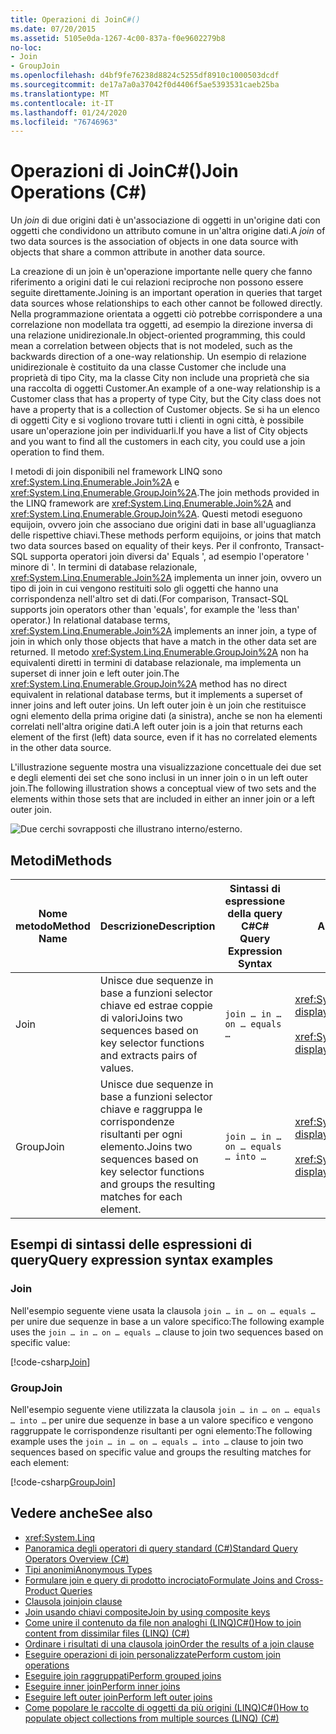 ```yaml
---
title: Operazioni di JoinC#()
ms.date: 07/20/2015
ms.assetid: 5105e0da-1267-4c00-837a-f0e9602279b8
no-loc:
- Join
- GroupJoin
ms.openlocfilehash: d4bf9fe76238d8824c5255df8910c1000503dcdf
ms.sourcegitcommit: de17a7a0a37042f0d4406f5ae5393531caeb25ba
ms.translationtype: MT
ms.contentlocale: it-IT
ms.lasthandoff: 01/24/2020
ms.locfileid: "76746963"
---
```

# <a name="opno-locjoin-operations-c"></a><span data-ttu-id="8869f-102">Operazioni di JoinC#()</span><span class="sxs-lookup"><span data-stu-id="8869f-102">Join Operations (C#)</span></span>
<span data-ttu-id="8869f-103">Un *join* di due origini dati è un'associazione di oggetti in un'origine dati con oggetti che condividono un attributo comune in un'altra origine dati.</span><span class="sxs-lookup"><span data-stu-id="8869f-103">A *join* of two data sources is the association of objects in one data source with objects that share a common attribute in another data source.</span></span>  
  
 <span data-ttu-id="8869f-104">La creazione di un join è un'operazione importante nelle query che fanno riferimento a origini dati le cui relazioni reciproche non possono essere seguite direttamente.</span><span class="sxs-lookup"><span data-stu-id="8869f-104">Joining is an important operation in queries that target data sources whose relationships to each other cannot be followed directly.</span></span> <span data-ttu-id="8869f-105">Nella programmazione orientata a oggetti ciò potrebbe corrispondere a una correlazione non modellata tra oggetti, ad esempio la direzione inversa di una relazione unidirezionale.</span><span class="sxs-lookup"><span data-stu-id="8869f-105">In object-oriented programming, this could mean a correlation between objects that is not modeled, such as the backwards direction of a one-way relationship.</span></span> <span data-ttu-id="8869f-106">Un esempio di relazione unidirezionale è costituito da una classe Customer che include una proprietà di tipo City, ma la classe City non include una proprietà che sia una raccolta di oggetti Customer.</span><span class="sxs-lookup"><span data-stu-id="8869f-106">An example of a one-way relationship is a Customer class that has a property of type City, but the City class does not have a property that is a collection of Customer objects.</span></span> <span data-ttu-id="8869f-107">Se si ha un elenco di oggetti City e si vogliono trovare tutti i clienti in ogni città, è possibile usare un'operazione join per individuarli.</span><span class="sxs-lookup"><span data-stu-id="8869f-107">If you have a list of City objects and you want to find all the customers in each city, you could use a join operation to find them.</span></span>  
  
 <span data-ttu-id="8869f-108">I metodi di join disponibili nel framework LINQ sono <xref:System.Linq.Enumerable.Join%2A> e <xref:System.Linq.Enumerable.GroupJoin%2A>.</span><span class="sxs-lookup"><span data-stu-id="8869f-108">The join methods provided in the LINQ framework are <xref:System.Linq.Enumerable.Join%2A> and <xref:System.Linq.Enumerable.GroupJoin%2A>.</span></span> <span data-ttu-id="8869f-109">Questi metodi eseguono equijoin, ovvero join che associano due origini dati in base all'uguaglianza delle rispettive chiavi.</span><span class="sxs-lookup"><span data-stu-id="8869f-109">These methods perform equijoins, or joins that match two data sources based on equality of their keys.</span></span> <span data-ttu-id="8869f-110">Per il confronto, Transact-SQL supporta operatori join diversi da' Equals ', ad esempio l'operatore ' minore di '. In termini di database relazionale, <xref:System.Linq.Enumerable.Join%2A> implementa un inner join, ovvero un tipo di join in cui vengono restituiti solo gli oggetti che hanno una corrispondenza nell'altro set di dati.</span><span class="sxs-lookup"><span data-stu-id="8869f-110">(For comparison, Transact-SQL supports join operators other than 'equals', for example the 'less than' operator.) In relational database terms, <xref:System.Linq.Enumerable.Join%2A> implements an inner join, a type of join in which only those objects that have a match in the other data set are returned.</span></span> <span data-ttu-id="8869f-111">Il metodo <xref:System.Linq.Enumerable.GroupJoin%2A> non ha equivalenti diretti in termini di database relazionale, ma implementa un superset di inner join e left outer join.</span><span class="sxs-lookup"><span data-stu-id="8869f-111">The <xref:System.Linq.Enumerable.GroupJoin%2A> method has no direct equivalent in relational database terms, but it implements a superset of inner joins and left outer joins.</span></span> <span data-ttu-id="8869f-112">Un left outer join è un join che restituisce ogni elemento della prima origine dati (a sinistra), anche se non ha elementi correlati nell'altra origine dati.</span><span class="sxs-lookup"><span data-stu-id="8869f-112">A left outer join is a join that returns each element of the first (left) data source, even if it has no correlated elements in the other data source.</span></span>  
  
 <span data-ttu-id="8869f-113">L'illustrazione seguente mostra una visualizzazione concettuale dei due set e degli elementi dei set che sono inclusi in un inner join o in un left outer join.</span><span class="sxs-lookup"><span data-stu-id="8869f-113">The following illustration shows a conceptual view of two sets and the elements within those sets that are included in either an inner join or a left outer join.</span></span>  
  
 ![Due cerchi sovrapposti che illustrano interno&#47;esterno.](./media/join-operations/join-method-overlapping-circles.png)  
  
## <a name="methods"></a><span data-ttu-id="8869f-115">Metodi</span><span class="sxs-lookup"><span data-stu-id="8869f-115">Methods</span></span>  
  
|<span data-ttu-id="8869f-116">Nome metodo</span><span class="sxs-lookup"><span data-stu-id="8869f-116">Method Name</span></span>|<span data-ttu-id="8869f-117">Descrizione</span><span class="sxs-lookup"><span data-stu-id="8869f-117">Description</span></span>|<span data-ttu-id="8869f-118">Sintassi di espressione della query C#</span><span class="sxs-lookup"><span data-stu-id="8869f-118">C# Query Expression Syntax</span></span>|<span data-ttu-id="8869f-119">Altre informazioni</span><span class="sxs-lookup"><span data-stu-id="8869f-119">More Information</span></span>|  
|-----------------|-----------------|---------------------------------|----------------------|  
|Join|<span data-ttu-id="8869f-120">Unisce due sequenze in base a funzioni selector chiave ed estrae coppie di valori</span><span class="sxs-lookup"><span data-stu-id="8869f-120">Joins two sequences based on key selector functions and extracts pairs of values.</span></span>|`join … in … on … equals …`|<xref:System.Linq.Enumerable.Join%2A?displayProperty=nameWithType><br /><br /> <xref:System.Linq.Queryable.Join%2A?displayProperty=nameWithType>|  
|GroupJoin|<span data-ttu-id="8869f-121">Unisce due sequenze in base a funzioni selector chiave e raggruppa le corrispondenze risultanti per ogni elemento.</span><span class="sxs-lookup"><span data-stu-id="8869f-121">Joins two sequences based on key selector functions and groups the resulting matches for each element.</span></span>|`join … in … on … equals … into …`|<xref:System.Linq.Enumerable.GroupJoin%2A?displayProperty=nameWithType><br /><br /> <xref:System.Linq.Queryable.GroupJoin%2A?displayProperty=nameWithType>|  
  
## <a name="query-expression-syntax-examples"></a><span data-ttu-id="8869f-122">Esempi di sintassi delle espressioni di query</span><span class="sxs-lookup"><span data-stu-id="8869f-122">Query expression syntax examples</span></span>
  
### Join  
  
<span data-ttu-id="8869f-123">Nell'esempio seguente viene usata la clausola `join … in … on … equals …` per unire due sequenze in base a un valore specifico:</span><span class="sxs-lookup"><span data-stu-id="8869f-123">The following example uses the `join … in … on … equals …` clause to join two sequences based on specific value:</span></span>
  
[!code-csharp[Join](~/samples/snippets/csharp/VS_Snippets_VBCSharp/CsLINQJoin/CS/JoinOperation.cs#Join)]  

### GroupJoin  

<span data-ttu-id="8869f-124">Nell'esempio seguente viene utilizzata la clausola `join … in … on … equals … into …` per unire due sequenze in base a un valore specifico e vengono raggruppate le corrispondenze risultanti per ogni elemento:</span><span class="sxs-lookup"><span data-stu-id="8869f-124">The following example uses the `join … in … on … equals … into …` clause to join two sequences based on specific value and groups the resulting matches for each element:</span></span>
  
[!code-csharp[GroupJoin](~/samples/snippets/csharp/VS_Snippets_VBCSharp/CsLINQJoin/CS/JoinOperation.cs#GroupJoin)]  
  
## <a name="see-also"></a><span data-ttu-id="8869f-125">Vedere anche</span><span class="sxs-lookup"><span data-stu-id="8869f-125">See also</span></span>

- <xref:System.Linq>
- [<span data-ttu-id="8869f-126">Panoramica degli operatori di query standard (C#)</span><span class="sxs-lookup"><span data-stu-id="8869f-126">Standard Query Operators Overview (C#)</span></span>](./standard-query-operators-overview.md)
- [<span data-ttu-id="8869f-127">Tipi anonimi</span><span class="sxs-lookup"><span data-stu-id="8869f-127">Anonymous Types</span></span>](../../classes-and-structs/anonymous-types.md)
- [<span data-ttu-id="8869f-128">Formulare join e query di prodotto incrociato</span><span class="sxs-lookup"><span data-stu-id="8869f-128">Formulate Joins and Cross-Product Queries</span></span>](../../../../framework/data/adonet/sql/linq/formulate-joins-and-cross-product-queries.md)
- [<span data-ttu-id="8869f-129">Clausola join</span><span class="sxs-lookup"><span data-stu-id="8869f-129">join clause</span></span>](../../../language-reference/keywords/join-clause.md)
- <span data-ttu-id="8869f-130">[Join usando chiavi composite](../../../linq/join-by-using-composite-keys.md)</span><span class="sxs-lookup"><span data-stu-id="8869f-130">[Join by using composite keys](../../../linq/join-by-using-composite-keys.md)</span></span>
- [<span data-ttu-id="8869f-131">Come unire il contenuto da file non analoghi (LINQ)C#()</span><span class="sxs-lookup"><span data-stu-id="8869f-131">How to join content from dissimilar files (LINQ) (C#)</span></span>](./how-to-join-content-from-dissimilar-files-linq.md)
- [<span data-ttu-id="8869f-132">Ordinare i risultati di una clausola join</span><span class="sxs-lookup"><span data-stu-id="8869f-132">Order the results of a join clause</span></span>](../../../linq/order-the-results-of-a-join-clause.md)
- [<span data-ttu-id="8869f-133">Eseguire operazioni di join personalizzate</span><span class="sxs-lookup"><span data-stu-id="8869f-133">Perform custom join operations</span></span>](../../../linq/perform-custom-join-operations.md)
- [<span data-ttu-id="8869f-134">Eseguire join raggruppati</span><span class="sxs-lookup"><span data-stu-id="8869f-134">Perform grouped joins</span></span>](../../../linq/perform-grouped-joins.md)
- [<span data-ttu-id="8869f-135">Eseguire inner join</span><span class="sxs-lookup"><span data-stu-id="8869f-135">Perform inner joins</span></span>](../../../linq/perform-inner-joins.md)
- [<span data-ttu-id="8869f-136">Eseguire left outer join</span><span class="sxs-lookup"><span data-stu-id="8869f-136">Perform left outer joins</span></span>](../../../linq/perform-left-outer-joins.md)
- [<span data-ttu-id="8869f-137">Come popolare le raccolte di oggetti da più origini (LINQ)C#()</span><span class="sxs-lookup"><span data-stu-id="8869f-137">How to populate object collections from multiple sources (LINQ) (C#)</span></span>](./how-to-populate-object-collections-from-multiple-sources-linq.md)

